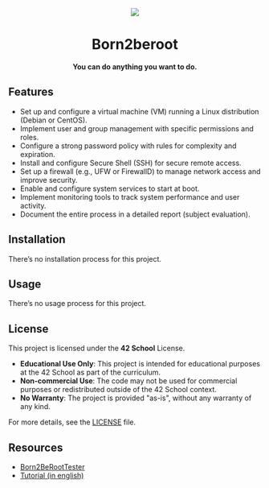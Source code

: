 <div align="center">

![](https://raw.githubusercontent.com/ayogun/42-project-badges/refs/heads/main/badges/born2beroote.png)

# **Born2beroot**

**You can do anything you want to do.**

</div>

## Features

- Set up and configure a virtual machine (VM) running a Linux distribution (Debian or CentOS).  
- Implement user and group management with specific permissions and roles.  
- Configure a strong password policy with rules for complexity and expiration.  
- Install and configure Secure Shell (SSH) for secure remote access.  
- Set up a firewall (e.g., UFW or FirewallD) to manage network access and improve security.  
- Enable and configure system services to start at boot.  
- Implement monitoring tools to track system performance and user activity.  
- Document the entire process in a detailed report (subject evaluation).

## Installation

There’s no installation process for this project.

## Usage

There’s no usage process for this project.

## License

This project is licensed under the **42 School** License.

- **Educational Use Only**: This project is intended for educational purposes at the 42 School as part of the curriculum.
- **Non-commercial Use**: The code may not be used for commercial purposes or redistributed outside of the 42 School context.
- **No Warranty**: The project is provided "as-is", without any warranty of any kind.

For more details, see the [LICENSE](https://github.com/lanceleau02/Born2beroot/blob/main/LICENSE) file.

## Resources

- [Born2BeRootTester](https://github.com/Pixailz/Born2BeRootTester)
- [Tutorial (in english)](https://baigal.medium.com/born2beroot-e6e26dfb50ac)
